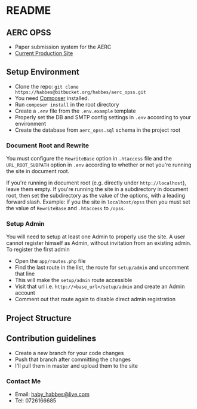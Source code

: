# README #

## AERC OPSS ##

* Paper submission system for the AERC
* [Current Production Site](http://aercopss.newmark.co.ke)

## Setup Environment ##

* Clone the repo: `git clone https://habbes@bitbucket.org/habbes/aerc_opss.git`
* You need [Composer](https://getcomposer.org/doc/00-intro.md) installed.
* Run `composer install` in the root directory
* Create a `.env` file from the `.env.example` template
* Properly set the DB and SMTP config settings in `.env` according to your environment
* Create the database from `aerc_opss.sql` schema in the project root

### Document Root and Rewrite ###
You must configure the `RewriteBase` option in `.htaccess` file and the `URL_ROOT_SUBPATH`
option in `.env` according to whether or not you're running the site in document root.

If you're running in document root (e.g. directly under `http://localhost`), leave them
empty. If you're running the site in a subdirectory in document root, then set the
subdirectory as the value of the options, with a leading forward slash.
Example: if you the site in `localhost/opss` then you must set the value of `RewriteBase`
and `.htaccess` to `/opss`.

### Setup Admin ###
You will need to setup at least one Admin to properly use the site. A user cannot register
himself as Admin, without invitation from an existing admin. To register the first admin
* Open the `app/routes.php` file
* Find the last route in the list, the route for `setup/admin` and uncomment that line
* This will make the `setup/admin` route accessible
* Visit that url i.e. `http://<base_url>/setup/admin` and create an Admin account
* Comment out that route again to disable direct admin registration

## Project Structure ##


## Contribution guidelines ##

* Create a new branch for your code changes
* Push that branch after committing the changes
* I'll pull them in master and upload them to the site

### Contact Me ###

* Email: haby_habbes@live.com
* Tel: 0726166685